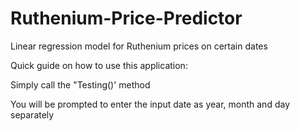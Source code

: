 # Ruthenium-Price-Predictor
Linear regression model for Ruthenium prices on certain dates

Quick guide on how to use this application:

Simply call the "Testing()' method

You will be prompted to enter the input date as year, month and day separately
